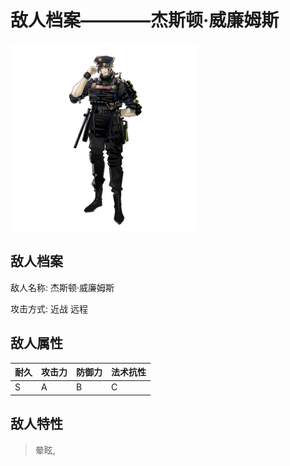 # 敌人档案————杰斯顿·威廉姆斯

![杰斯顿·威廉姆斯](./eneIcons/杰斯顿·威廉姆斯.png)

## 敌人档案

敌人名称: 杰斯顿·威廉姆斯

攻击方式: 近战 远程

## 敌人属性

| 耐久      | 攻击力  | 防御力 | 法术抗性 |
|---------|------|-----|------|
| S | A | B | C |

## 敌人特性
> 晕眩,
